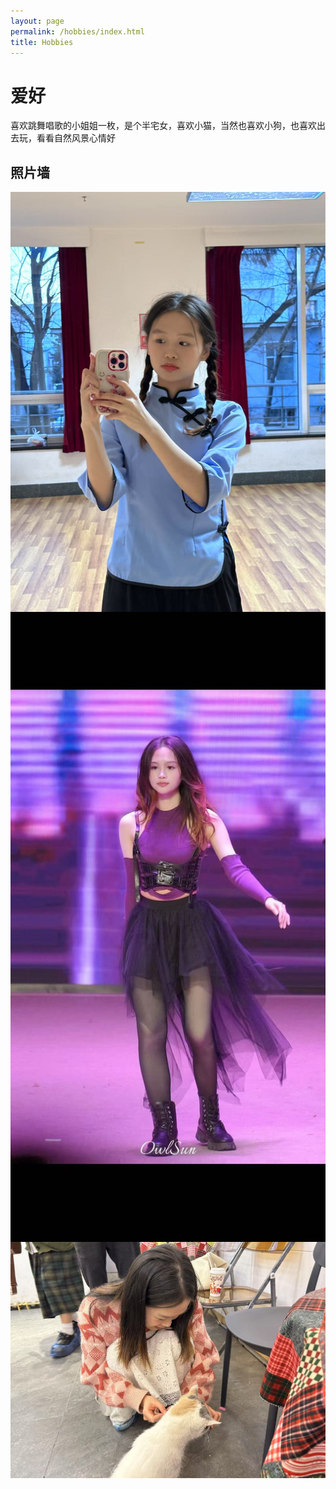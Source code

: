```yaml
---
layout: page
permalink: /hobbies/index.html
title: Hobbies
---
```


# 爱好

喜欢跳舞唱歌的小姐姐一枚，是个半宅女，喜欢小猫，当然也喜欢小狗，也喜欢出去玩，看看自然风景心情好

## 照片墙

<div class="third">
  <img src="/images/dancing1.jpg" style="display:block;">
  <img src="/images/dancing2.jpg" style="display:block;">
  <img src="/images/cat.jpg" style="display:block;">
</div>
<br>


